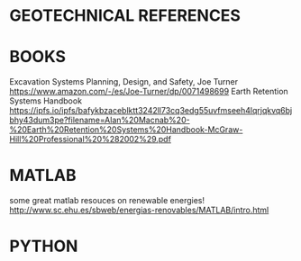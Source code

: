 # GEOTECHNICAL REFERENCES

# BOOKS
Excavation Systems Planning, Design, and Safety, Joe Turner https://www.amazon.com/-/es/Joe-Turner/dp/0071498699
Earth Retention Systems Handbook https://ipfs.io/ipfs/bafykbzaceblktt3242ll73cq3edg55uvfmseeh4lqrjqkvq6bjbhy43dum3pe?filename=Alan%20Macnab%20-%20Earth%20Retention%20Systems%20Handbook-McGraw-Hill%20Professional%20%282002%29.pdf

# MATLAB
some great matlab resouces on renewable energies!
http://www.sc.ehu.es/sbweb/energias-renovables/MATLAB/intro.html

# PYTHON
